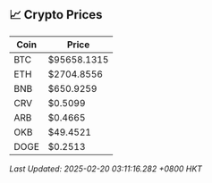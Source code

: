 ## 📈 Crypto Prices

| Coin | Price |
| ---- | ----- |
| BTC | $95658.1315 |
| ETH | $2704.8556 |
| BNB | $650.9259 |
| CRV | $0.5099 |
| ARB | $0.4665 |
| OKB | $49.4521 |
| DOGE | $0.2513 |

_Last Updated: 2025-02-20 03:11:16.282 +0800 HKT_